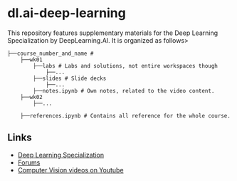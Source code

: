 # dl.ai-deep-learning

This repository features supplementary materials for the Deep Learning Specialization by DeepLearning.AI. It is organized as follows>

```
├──course_number_and_name #
    ├──wk01
        ├──labs # Labs and solutions, not entire workspaces though
            ├──...
        ├──slides # Slide decks
            ├──...
        ├──notes.ipynb # Own notes, related to the video content.
    ├──wk02
        ├──...

    ├──references.ipynb # Contains all reference for the whole course.
```

## Links

* [Deep Learning Specialization](https://www.coursera.org/specializations/deep-learning)
* [Forums](https://community.deeplearning.ai/)
* [Computer Vision videos on Youtube](https://www.youtube.com/watch?v=ArPaAX_PhIs&list=PLkDaE6sCZn6Gl29AoE31iwdVwSG-KnDzF&ab_channel=DeepLearningAI)